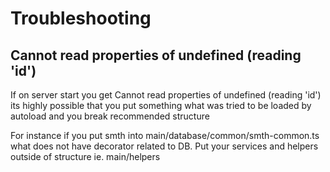 # Troubleshooting

## Cannot read properties of undefined (reading 'id')

If on server start you get Cannot read properties of undefined (reading 'id') its highly possible that you put something what was tried to be loaded by autoload and you break recommended structure 


For instance if you put smth into main/database/common/smth-common.ts what does not have decorator related to DB. 
Put your services and helpers outside of structure ie. main/helpers